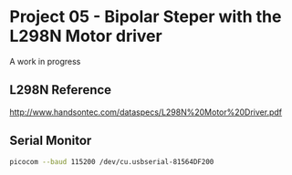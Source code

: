 # Project 05 - Bipolar Steper with the L298N Motor driver

A work in progress

## L298N Reference

http://www.handsontec.com/dataspecs/L298N%20Motor%20Driver.pdf

## Serial Monitor

```sh
picocom --baud 115200 /dev/cu.usbserial-81564DF200
```
